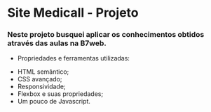 # Site Medicall - Projeto

### Neste projeto busquei aplicar os conhecimentos obtidos através das aulas na B7web. 

* Propriedades e ferramentas utilizadas:
- HTML semântico;
- CSS avançado;
- Responsividade;
- Flexbox e suas propriedades;
- Um pouco de Javascript.
 
